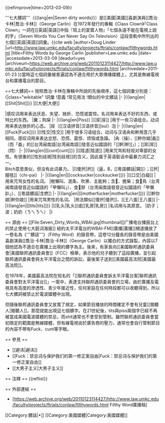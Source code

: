 {{refimprove|time=2013-03-09}}

'''七大髒詞'''（{{lang|en|Seven dirty words}}）是[[美國|美國]]喜劇演員[[喬治·卡林|喬治·卡林]]（George Carlin）在1972年發行的專輯《Class Clown》<ref>「Class Clown」一詞在[[英語|英語]]中指『班上的耍寶人物』</ref>「七個永遠不能在電視上說的字」（Seven Words You Can Never Say On Television）這段音軌中所列出的七個[[英語|英語]]詞彙。<ref>{{cite web |author=Doug Linder |url=http://www.law.umkc.edu/faculty/projects/ftrials/conlaw/filthywords.html |title=Filthy Words by George Carlin |publisher=Law.umkc.edu |date= |accessdate=2013-03-09 |deadurl=yes |archiveurl=https://web.archive.org/web/20110123114427/http://www.law.umkc.edu/faculty/projects/ftrials/conlaw/filthywords.html |archivedate=2011-01-23 }}</ref>當時這七個詞彙被普遍認為不適合用於大眾傳播媒體上，尤其是無線電視台和廣播電台的節目。

==七大髒詞==
按照喬治·卡林在專輯中所說的先後順序，這七個詞彙分別是：
{|class="wikitable"
!詞彙
!意義
!常见用法
!類似的中文髒話
|-
|{{lang|en|[[Shit|Shit]]}}
|[[大便|大便]]

|感叹词用来表达厌恶、失望、挫折、恐慌或震惊。名词用来表达不好的东西、或特比的东西。
|糞；狗屎
|-
|{{lang|en|Piss}}
|[[尿|尿]]
|用于一些习语组合。动词用来表达挫折的心态。
|尿（[[汉语拼音|汉语拼音]]suī）泡
|-
|{{lang|en|[[Fuck|Fuck]]}}
|[[性交|性交]]
|用于很多习语组合。动词与汉语肏和幹用意几乎相同。感叹词用来表达忿怒、恐慌、震惊、烦恼或急躁。
|肏（操）、[[幹你娘|姦]]（而「姦」的[[台湾闽南語|台湾闽南語]]發音近似國語的「[[幹|幹]]」）；[[屌|屌]]（𨳒）
|-
|{{lang|en|[[cunt|cunt]]}}
|[[陰道|陰道]]
|用来咒骂和轻视对卑鄙的女性。有很重的[[性別歧視|性別歧視]]的含义，因此属于英语脏话中最暴力词汇之一。<br />Bitch意思类似，但没有此词暴力。
|[[傻屄|屄]]（逼，B，[[粵語髒話|閪]]）；[[屄|膣毴]]（chi-pai）
|-
|{{lang|en|[[cocksucker|cocksucker]]}}
|[[口交|白癡]]
|用来咒骂女性的名词。
|樹懶叫、泯条、吹箫、主能夠；含𡳞、擔柴；食𡳞鳥（台湾闽南語發音近似國語的「甲懶叫」）、食𡳞脬（台湾闽南語發音近似國語的「甲懶趴」）、[[粵語髒話|含撚]]
|-
|{{lang|en|[[motherfucker|motherfucker]]}}
|[[幹你娘|幹你娘]]
|用来咒骂男性的名词。
|用法類似[[傻屄|傻屄]]、[[王八蛋|王八蛋]]
|-
|{{lang|en|[[tits|tits]]}}
|[[乳头|乳头]]或[[乳房|乳房]]
|名词用与其原意。
|奶子；波；奶奶（ㄋㄟㄋㄟ）
|}

== 源由 ==
[[File:Seven_Dirty_Words_WBAI.jpg|thumbnail]]广播电台播报台上的禁止使用七大脏词海报]]
紐約太平洋電台的WBAI-FM[[廣播|廣播]]頻道播放了一卷名為《'''髒話'''》（Filthy Word）的錄音帶，這卷12分鐘長的錄音帶是由美國喜劇演員[[喬治·卡林|喬治·卡林]]（George Carlin）以獨白的方式錄製，內容以7個他認為不適合在廣播上出現的髒字為主。後來，有家長向[[美國聯邦通訊委員會|美國聯邦通訊委員會]]（FCC）檢舉，表示他的兒子聽到了這段廣播，並引起聯邦通訊委員會與太平洋電台之間的訴訟，最後案子送到[[美國最高法院|美國最高法院]]。

在1978年，美國最高法院在知名的「[[聯邦通訊委員會訴太平洋電台案|聯邦通訊委員會對太平洋電台]]」一案中，表達支持聯邦通訊委員會的立場，由於廣播及電視具有高度的滲透性、青少年接近性，任何家庭在任何時段都可以收聽得到，所以七大髒詞被禁止於電波媒體中出現。

但隨後聯邦通訊委員會又放寬了規定，如果節目播放的時間確定不會有兒童[[閱聽人|閱聽人]]，那麼就能出現這七個髒字。在21世紀後，tits與piss兩個字已經不再被當成美國電波媒體的禁忌，而shit通常也不會受到管制。雖然聯邦通訊委員會當初限定的範圍是無線媒體，但有線電視由於廣告商的壓力，通常也會自行管制節目的內容不帶有Fuck、cunt等字眼。

== 參見 ==
* [[避讳|避讳]]
* [[Fuck：禁忌词与保护我们的第一修正案自由|Fuck：禁忌词与保护我们的第一修正案自由]]
* [[大男子主义|大男子主义]]

== 注釋 ==
{{reflist}}

== 外部連結 ==
* [https://web.archive.org/web/20110123114427/http://www.law.umkc.edu/faculty/projects/ftrials/conlaw/filthywords.html Filthy Word廣播稿]

[[Category:髒話|*]]
[[Category:美國媒體|Category:美國媒體]]